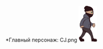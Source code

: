 *Главный персонаж: CJ.png
![none](https://raw.githubusercontent.com/KocTonpaB/Soap/master/Assets/Sprites/CJ.png)
